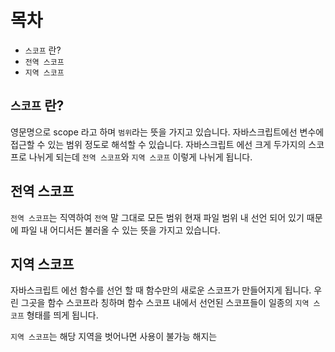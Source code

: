 # 목차
- `스코프` 란?
- `전역 스코프`
- `지역 스코프`

## `스코프` 란?
영문명으로 scope 라고 하며 `범위`라는 뜻을 가지고 있습니다. 자바스크립트에선 변수에 접근할 수 있는 범위 정도로 해석할 수 있습니다.
자바스크립트 에선 크게 두가지의 스코프로 나뉘게 되는데 `전역 스코프`와 `지역 스코프` 이렇게 나뉘게 됩니다.
## 전역 스코프
`전역 스코프`는 직역하여 `전역` 말 그대로 모든 범위 현재 파일 범위 내 선언 되어 있기 때문에 파일 내 어디서든 불러올 수 있는 뜻을 가지고 있습니다.

## 지역 스코프
자바스크립트 에선 함수를 선언 할 때 함수만의 새로운 스코프가 만들어지게 됩니다.
우린 그곳을 함수 스코프라 칭하며 함수 스코프 내에서 선언된 스코프들이 일종의 `지역 스코프` 형태를 띄게 됩니다.

`지역 스코프`는 해당 지역을 벗어나면 사용이 불가능 해지는 